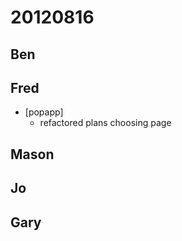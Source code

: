# 20120816

## Ben



## Fred
- [popapp]
  - refactored plans choosing page



## Mason



## Jo



## Gary